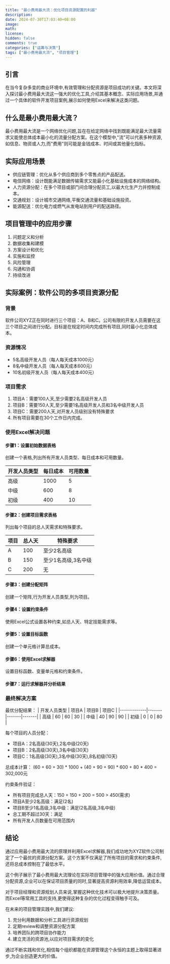 ```yaml
---
title: "最小费用最大流：优化项目资源配置的利器"
description: 
date: 2024-07-30T17:03:40+08:00
image: 
math: 
license: 
hidden: false
comments: true
categories: ["运筹与决策"]
tags: ["最小费用最大流", "项目管理"]
---
```


## 引言

在当今复杂多变的商业环境中,有效管理和分配资源是项目成功的关键。本文将深入探讨最小费用最大流这一强大的优化工具,介绍其基本概念、实际应用场景,并通过一个具体的软件开发项目案例,展示如何使用Excel来解决这类问题。

## 什么是最小费用最大流？

最小费用最大流是一个网络优化问题,旨在在给定网络中找到既能满足最大流量需求又能使总体成本最小化的流量分配方案。在这个模型中,"流"可以代表多种资源,如信息、物资或人力,而"费用"则可能是金钱成本、时间或其他量化指标。

## 实际应用场景

- 供应链管理：优化从多个供应商到多个零售点的产品配送。
- 电信网络：设计既能满足数据传输需求又能最小化基础设施成本的网络结构。
- 人力资源分配：在多个项目或部门间合理分配员工,以最大化生产力并控制成本。
- 交通规划：设计城市交通网络,平衡交通流量和基础设施投资。
- 能源配送：优化电力或燃气从发电站到用户的配送路径。

## 项目管理中的应用步骤

1) 问题定义和分析
2) 数据收集和建模
3) 方案设计和优化
4) 实施和监控
5) 风险管理
6) 沟通和协调
7) 持续改进

## 实际案例：软件公司的多项目资源分配

### 背景

软件公司XYZ正在同时进行三个项目：A、B和C。公司有限的开发人员需要在这三个项目之间进行分配。目标是在规定时间内完成所有项目,同时最小化总体成本。

### 资源情况
- 5名高级开发人员（每人每天成本1000元）
- 8名中级开发人员（每人每天成本600元）
- 10名初级开发人员（每人每天成本400元）

### 项目需求

1. 项目A：需要100人天,至少需要2名高级开发人员
2. 项目B：需要150人天,至少需要1名高级开发人员和3名中级开发人员
3. 项目C：需要200人天,对开发人员级别没有特殊要求
4. 所有项目需要在30个工作日内完成。

### 使用Excel解决问题

#### 步骤1：设置初始数据表格

创建一个表格,列出所有开发人员类型、每日成本和可用数量。

| 开发人员类型 | 每日成本 | 可用数量 |
|-------------|----------|----------|
| 高级         | 1000     | 5        |
| 中级         | 600      | 8        |
| 初级         | 400      | 10       |

#### 步骤2：创建项目需求表格

列出每个项目的总人天需求和特殊要求。

| 项目 | 总人天 | 特殊要求                    |
|------|--------|---------------------------|
| A    | 100    | 至少2名高级                |
| B    | 150    | 至少1名高级,3名中级        |
| C    | 200    | 无                        |

#### 步骤3：创建分配矩阵

创建一个矩阵,行为开发人员类型,列为项目。

#### 步骤4：设置约束条件
使用Excel公式设置各种约束,如总人天、特定技能需求等。

#### 步骤5：设置目标函数
创建一个单元格计算总成本。

#### 步骤6：使用Excel求解器
设置目标函数、变量单元格和约束条件。

#### 步骤7：运行求解器并分析结果

### 最终解决方案

最优分配结果：
| 开发人员类型 | 项目A | 项目B | 项目C |
|-------------|-------|-------|-------|
| 高级         | 60    | 60    | 30    |
| 中级         | 40    | 90    | 90    |
| 初级         | 0     | 0     | 80    |

每个项目的人员分配：
- 项目A：2名高级(30天),2名中级(20天)
- 项目B：2名高级(30天),3名中级(30天)
- 项目C：1名高级(30天),3名中级(30天),8名初级(10天)

总成本计算：
(60 + 60 + 30) * 1000 + (40 + 90 + 90) * 600 + 80 * 400 = 302,000元

约束条件验证：
- 所有项目完成总人天：150 + 150 + 200 = 500 > 450(需求)
- 项目A至少2名高级：满足(2名)
- 项目B至少1名高级,3名中级：满足(2名高级,3名中级)
- 总工期不超过30天：满足
- 所有开发人员数量在可用范围内

## 结论

通过应用最小费用最大流的原理并利用Excel求解器,我们成功地为XYZ软件公司制定了一个最优的资源分配方案。这个方案不仅满足了所有项目的需求和约束条件,还将总成本控制在了最低水平。

这个例子展示了最小费用最大流理论在实际项目管理中的强大应用价值。通过合理分配资源,企业可以在保证项目质量的同时,显著提高资源利用效率,降低运营成本。

对于项目经理和资源规划人员来说,掌握这种优化技术可以极大地提升决策质量。而Excel等常用工具的支持,更使得这种复杂的优化过程变得触手可及。

在未来的项目管理实践中,我们建议:
1. 充分利用数据和分析工具进行资源规划
2. 定期review和调整资源分配方案
3. 培养团队的跨项目协作能力
4. 建立灵活的资源池,以应对项目需求的变化

通过不断实践和优化,相信每个组织都能在资源管理这个永恒的主题上取得显著进步,为企业创造更大的价值。
